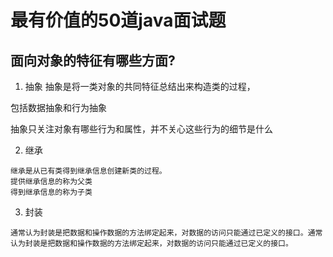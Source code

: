# 最有价值的50道java面试题
## 面向对象的特征有哪些方面?
1. 抽象
抽象是将一类对象的共同特征总结出来构造类的过程，

包括数据抽象和行为抽象

抽象只关注对象有哪些行为和属性，并不关心这些行为的细节是什么

2. 继承
```text
继承是从已有类得到继承信息创建新类的过程。
提供继承信息的称为父类
得到继承信息的称为子类
```
3. 封装
```text
通常认为封装是把数据和操作数据的方法绑定起来，对数据的访问只能通过已定义的接口。通常认为封装是把数据和操作数据的方法绑定起来，对数据的访问只能通过已定义的接口。
```

## 
## 
## 
## 
## 
## 
## 
## 
## 
## 
## 
## 
## 
## 
## 
## 
## 
## 
## 
## 
## 
## 
## 
## 
## 
## 
## 
## 
## 
## 
## 
## 
## 
## 
## 
## 
## 
## 
## 
## 
## 
## 
## 
## 
## 
## 
## 
## 
## 
## 
## 
## 
## 
## 
## 
## 
## 
## 
## 
## 
## 
## 
## 